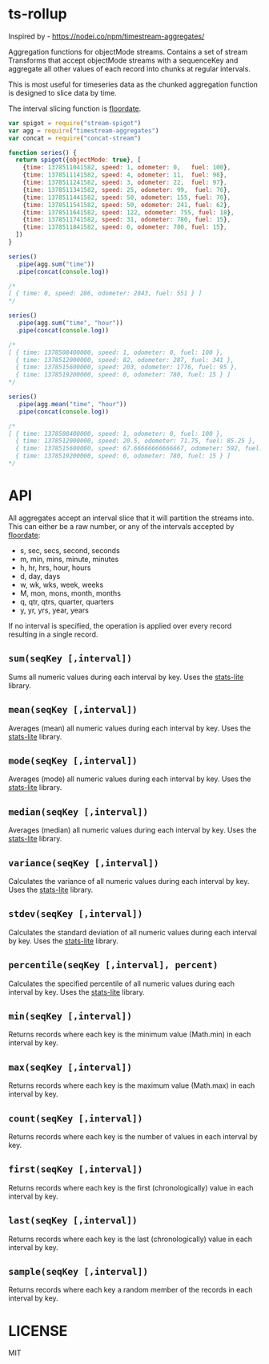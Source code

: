 ts-rollup
=====

Inspired by - https://nodei.co/npm/timestream-aggregates/ 

Aggregation functions for objectMode streams. Contains a set of stream Transforms that accept objectMode streams with a sequenceKey and aggregate all other values of each record into chunks at regular intervals.

This is most useful for timeseries data as the chunked aggregation function is designed to slice data by time.

The interval slicing function is [floordate](http://npm.im/floordate).

```javascript
var spigot = require("stream-spigot")
var agg = require("timestream-aggregates")
var concat = require("concat-stream")

function series() {
  return spigot({objectMode: true}, [
    {time: 1378511041582, speed: 1, odometer: 0,   fuel: 100},
    {time: 1378511141582, speed: 4, odometer: 11,  fuel: 98},
    {time: 1378511241582, speed: 3, odometer: 22,  fuel: 97},
    {time: 1378511341582, speed: 25, odometer: 99,  fuel: 76},
    {time: 1378511441582, speed: 50, odometer: 155, fuel: 70},
    {time: 1378511541582, speed: 50, odometer: 241, fuel: 62},
    {time: 1378511641582, speed: 122, odometer: 755, fuel: 18},
    {time: 1378511741582, speed: 31, odometer: 780, fuel: 15},
    {time: 1378511841582, speed: 0, odometer: 780, fuel: 15},
  ])
}

series()
  .pipe(agg.sum("time"))
  .pipe(concat(console.log))

/*
[ { time: 0, speed: 286, odometer: 2843, fuel: 551 } ]
*/

series()
  .pipe(agg.sum("time", "hour"))
  .pipe(concat(console.log))

/*
[ { time: 1378508400000, speed: 1, odometer: 0, fuel: 100 },
  { time: 1378512000000, speed: 82, odometer: 287, fuel: 341 },
  { time: 1378515600000, speed: 203, odometer: 1776, fuel: 95 },
  { time: 1378519200000, speed: 0, odometer: 780, fuel: 15 } ]
*/

series()
  .pipe(agg.mean("time", "hour"))
  .pipe(concat(console.log))

/*
[ { time: 1378508400000, speed: 1, odometer: 0, fuel: 100 },
  { time: 1378512000000, speed: 20.5, odometer: 71.75, fuel: 85.25 },
  { time: 1378515600000, speed: 67.66666666666667, odometer: 592, fuel: 31.666666666666668 },
  { time: 1378519200000, speed: 0, odometer: 780, fuel: 15 } ]
*/

```

API
===

All aggregates accept an interval slice that it will partition the streams into. This can either be a raw number, or any of the intervals accepted by [floordate](http://npm.im/floordate):

  * s, sec, secs, second, seconds
  * m, min, mins, minute, minutes
  * h, hr, hrs, hour, hours
  * d, day, days
  * w, wk, wks, week, weeks
  * M, mon, mons, month, months
  * q, qtr, qtrs, quarter, quarters
  * y, yr, yrs, year, years

If no interval is specified, the operation is applied over every record resulting in a single record.

`sum(seqKey [,interval])`
---

Sums all numeric values during each interval by key. Uses the [stats-lite](http://npm.im/stats-lite) library.

`mean(seqKey [,interval])`
---

Averages (mean) all numeric values during each interval by key. Uses the [stats-lite](http://npm.im/stats-lite) library.

`mode(seqKey [,interval])`
---

Averages (mode) all numeric values during each interval by key. Uses the [stats-lite](http://npm.im/stats-lite) library.

`median(seqKey [,interval])`
---

Averages (median) all numeric values during each interval by key. Uses the [stats-lite](http://npm.im/stats-lite) library.

`variance(seqKey [,interval])`
---

Calculates the variance of all numeric values during each interval by key. Uses the [stats-lite](http://npm.im/stats-lite) library.

`stdev(seqKey [,interval])`
---

Calculates the standard deviation of all numeric values during each interval by key. Uses the [stats-lite](http://npm.im/stats-lite) library.

`percentile(seqKey [,interval], percent)`
---

Calculates the specified percentile of all numeric values during each interval by key. Uses the [stats-lite](http://npm.im/stats-lite) library.

`min(seqKey [,interval])`
---

Returns records where each key is the minimum value (Math.min) in each interval by key.

`max(seqKey [,interval])`
---

Returns records where each key is the maximum value (Math.max) in each interval by key.

`count(seqKey [,interval])`
---

Returns records where each key is the number of values in each interval by key.

`first(seqKey [,interval])`
---

Returns records where each key is the first (chronologically) value in each interval by key.

`last(seqKey [,interval])`
---

Returns records where each key is the last (chronologically) value in each interval by key.

`sample(seqKey [,interval])`
---

Returns records where each key a random member of the records in each interval by key.

LICENSE
=======

MIT
